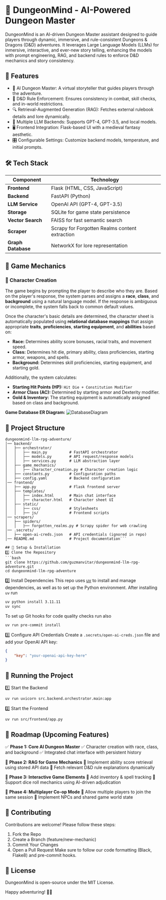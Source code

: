 # 🏰 DungeonMind - AI-Powered Dungeon Master

DungeonMind is an AI-driven Dungeon Master assistant designed to guide players through dynamic, immersive, and rule-consistent Dungeons & Dragons (D&D) adventures.
It leverages Large Language Models (LLMs) for inmersive, interactive, and ever-new story telling, enhancing the models with prompt engineering, RAG, and backend rules to enforce D&D mechanics and story consistency.

## 🚀 Features
 - 🧙 AI Dungeon Master: A virtual storyteller that guides players through the adventure.
 - 🎲 D&D Rule Enforcement: Ensures consistency in combat, skill checks, and in-world restrictions.
 - 🔍 Retrieval-Augmented Generation (RAG): Fetches external rulebook details and lore dynamically.
 - 🔀 Multiple LLM Backends: Supports GPT-4, GPT-3.5, and local models.
 - 🖥 Frontend Integration: Flask-based UI with a medieval fantasy aesthetic.
 - 🎛 Configurable Settings: Customize backend models, temperature, and initial prompts.

## 🛠 Tech Stack
| Component     | Technology                |
|--------------|--------------------------|
| **Frontend**  | Flask (HTML, CSS, JavaScript) |
| **Backend**   | FastAPI (Python)         |
| **LLM Service** | OpenAI API (GPT-4, GPT-3.5) |
| **Storage**   | SQLite for game state persistence |
| **Vector Search** | FAISS for fast semantic search |
| **Scraper** | Scrapy for Forgotten Realms content extraction |
| **Graph Database** | NetworkX for lore representation |

## 🎲 Game Mechanics

### 🏹 Character Creation

The game begins by prompting the player to describe who they are. Based on the player's response, the system parses and assigns a **race**, **class**, and **background** using a natural language model. If the response is ambiguous or incomplete, the system falls back to common default values.

Once the character's basic details are determined, the character sheet is automatically populated using **relational database mappings** that assign appropriate **traits**, **proficiencies**, **starting equipment**, and **abilities** based on:

- **Race:** Determines ability score bonuses, racial traits, and movement speed.
- **Class:** Determines hit die, primary ability, class proficiencies, starting armor, weapons, and spells.
- **Background:** Determines skill proficiencies, starting equipment, and starting gold.

Additionally, the system calculates:
- **Starting Hit Points (HP):** `Hit Die + Constitution Modifier`
- **Armor Class (AC):** Determined by starting armor and Dexterity modifier.
- **Gold & Inventory:** The starting equipment is automatically assigned based on class and background.

**Game Database ER Diagram:**
![DatabaseDiagram](https://github.com/user-attachments/assets/d0a12974-c676-4585-af2e-4a49c38db871)


## 📁 Project Structure
```
dungeonmind-llm-rpg-adventure/
│── backend/
│   ├── orchestrator/
│   │   ├── main.py          # FastAPI orchestrator
│   │   ├── models.py        # API request/response models
│   │   ├── services.py      # LLM abstraction layer
│   ├── game_mechanics/
│   │   ├── character_creation.py # Character creation logic
│   ├── constants.py         # Configuration paths
│   ├── config.yaml          # Backend configuration
│── frontend/
│   ├── app.py               # Flask frontend server
│   ├── templates/
│   │   ├── index.html       # Main chat interface
│   │   ├── character.html   # Character sheet UI
│   ├── static/
│   │   ├── css/             # Stylesheets
│   │   ├── js/              # Frontend scripts
│── scrapers/
│   ├── spiders/
│   │   ├── forgotten_realms.py # Scrapy spider for web crawling
│── .secrets/
│   ├── open-ai-creds.json   # API credentials (ignored in repo)
│── README.md                # Project documentation```

## 🔧 Setup & Installation
1️⃣ Clone the Repository
```bash
git clone https://github.com/guzmanvitar/dungeonmind-llm-rpg-adventure.git
cd dungeonmind-llm-rpg-adventure
```
2️⃣ Install Dependencies
This repo uses [uv](https://docs.astral.sh/uv/getting-started/installation) to install and manage dependencies,
as well as to set up the Python environment. After installing `uv` run
```bash
uv python install 3.11.11
uv sync
```
To set up Git hooks for code quality checks run also
```bash
uv run pre-commit install
```
3️⃣ Configure API Credentials
Create a `.secrets/open-ai-creds.json` file and add your OpenAI API key:
```json
{
    "key": "your-openai-api-key-here"
}
```
## 🚀 Running the Project
1️⃣ Start the Backend
```bash
uv run uvicorn src.backend.orchestrator.main:app
```
2️⃣ Start the Frontend
```bash
uv run src/frontend/app.py
```

## 🔮 Roadmap (Upcoming Features)

✅ **Phase 1: Core AI Dungeon Master**
✅ Character creation with race, class, and background
✅ Integrated chat interface with persistent history

🔲 **Phase 2: RAG for Game Mechanics**
🔲 Implement ability score retrieval using stored API data
🔲 Fetch relevant D&D rule explanations dynamically

🔲 **Phase 3: Interactive Game Elements**
🔲 Add inventory & spell tracking
🔲 Support dice roll mechanics using AI-driven adjudication

🔲 **Phase 4: Multiplayer Co-op Mode**
🔲 Allow multiple players to join the same session
🔲 Implement NPCs and shared game world state


## 🏰 Contributing
Contributions are welcome! Please follow these steps:

1. Fork the Repo
2. Create a Branch (feature/new-mechanic)
3. Commit Your Changes
4. Open a Pull Request
Make sure to follow our code formatting (Black, Flake8) and pre-commit hooks.

## 📜 License
DungeonMind is open-source under the MIT License.

Happy adventuring! 🎲✨
